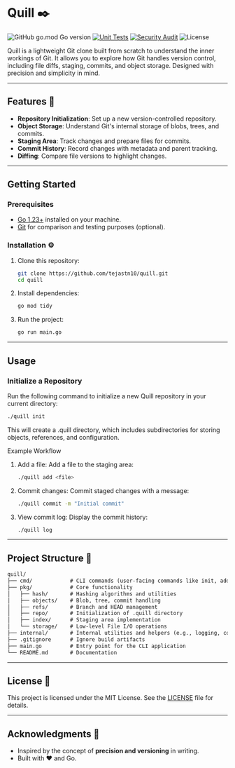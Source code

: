 # Quill ✒️

![GitHub go.mod Go version](https://img.shields.io/github/go-mod/go-version/tejastn10/quill?logo=go)
[![Unit Tests](https://github.com/tejastn10/quill/actions/workflows/unit-test.yml/badge.svg?logo=github)](https://github.com/tejastn10/quill/actions/workflows/unit-test.yml)
[![Security Audit](https://github.com/tejastn10/quill/actions/workflows/security-audit.yml/badge.svg?logo=github)](https://github.com/tejastn10/quill/actions/workflows/security-audit.yml)
![License](https://img.shields.io/badge/License-MIT-yellow?logo=open-source-initiative&logoColor=white)

Quill is a lightweight Git clone built from scratch to understand the inner workings of Git. It allows you to explore how Git handles version control, including file diffs, staging, commits, and object storage. Designed with precision and simplicity in mind.

---

## Features 🌟

- **Repository Initialization**: Set up a new version-controlled repository.
- **Object Storage**: Understand Git's internal storage of blobs, trees, and commits.
- **Staging Area**: Track changes and prepare files for commits.
- **Commit History**: Record changes with metadata and parent tracking.
- **Diffing**: Compare file versions to highlight changes.

---

## Getting Started

### Prerequisites

- [Go 1.23+](https://go.dev/doc/install) installed on your machine.
- [Git](https://git-scm.com/) for comparison and testing purposes (optional).

### Installation ⚙️

1. Clone this repository:

    ```bash
    git clone https://github.com/tejastn10/quill.git
    cd quill
    ```

2. Install dependencies:

    ```bash
    go mod tidy
    ```

3. Run the project:

    ```bash
    go run main.go
    ```

---

## Usage

### Initialize a Repository

Run the following command to initialize a new Quill repository in your current directory:

```bash
./quill init
```

This will create a .quill directory, which includes subdirectories for storing objects, references, and configuration.

Example Workflow

1. Add a file:
   Add a file to the staging area:

   ```bash
   ./quill add <file>
   ```

2. Commit changes:
   Commit staged changes with a message:

   ```bash
   ./quill commit -m "Initial commit"
   ```

3. View commit log:
   Display the commit history:

   ```bash
   ./quill log
   ```

---

## Project Structure 📂

```md
quill/
├── cmd/            # CLI commands (user-facing commands like init, add, commit, etc.)
├── pkg/            # Core functionality
│   ├── hash/       # Hashing algorithms and utilities
│   ├── objects/    # Blob, tree, commit handling
│   ├── refs/       # Branch and HEAD management
│   ├── repo/       # Initialization of .quill directory
│   ├── index/      # Staging area implementation
│   └── storage/    # Low-level File I/O operations
├── internal/       # Internal utilities and helpers (e.g., logging, config)
├── .gitignore      # Ignore build artifacts
├── main.go         # Entry point for the CLI application
└── README.md       # Documentation
```

---

## License 📜

This project is licensed under the MIT License. See the [LICENSE](LICENSE) file for details.

---

## Acknowledgments 🙌

- Inspired by the concept of **precision and versioning** in writing.
- Built with ❤️ and Go.
